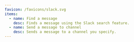 ```yaml
---
favicon: /favicons/slack.svg
items:
  - name: Find a message
    desc: Finds a message using the Slack search feature.
  - name: Send a message to channel
    desc: Sends a message to a channel you specify.
---
```


<script setup>
  import CustomListing from '../../components/CustomListing.vue'
</script>

<CustomListing />
